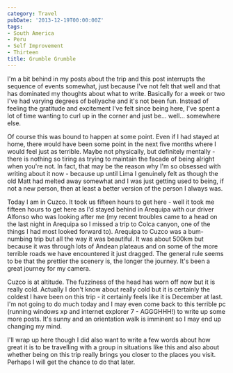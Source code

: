 ```yaml
---
category: Travel
pubDate: '2013-12-19T00:00:00Z'
tags:
- South America
- Peru
- Self Improvement
- Thirteen
title: Grumble Grumble
---
```

I'm a bit behind in my posts about the trip and this post interrupts the sequence of events somewhat, just because I've not felt that well and that has dominated my thoughts about what to write. Basically for a week or two I've had varying degrees of bellyache and it's not been fun. Instead of feeling the gratitude and excitement I've felt since being here, I've spent a lot of time wanting to curl up in the corner and just be... well... somewhere else.

Of course this was bound to happen at some point. Even if I had stayed at home, there would have been some point in the next five months where I would feel just as terrible. Maybe not physically, but definitely mentally - there is nothing so tiring as trying to maintain the facade of being alright when you're not. In fact, that may be the reason why I'm so obsessed with writing about it now - because up until Lima I genuinely felt as though the old Matt had melted away somewhat and I was just getting used to being, if not a new person, then at least a better version of the person I always was.

Today I am in Cuzco. It took us fifteen hours to get here - well it took me fifteen hours to get here as I'd stayed behind in Arequipa with our driver Alfonso who was looking after me (my recent troubles came to a head on the last night in Arequipa so I missed a trip to Colca canyon, one of the things I had most looked forward to). Arequipa to Cuzco was a bum-numbing trip but all the way it was beautiful. It was about 500km but because it was through lots of Andean plateaus and on some of the more terrible roads we have encountered it just dragged. The general rule seems to be that the prettier the scenery is, the longer the journey. It's been a great journey for my camera.

Cuzco is at altitude. The fuzziness of the head has worn off now but it is really cold. Actually I don't know about really cold but it is certainly the coldest I have been on this trip - it certainly feels like it is December at last. I'm not going to do much today and I may even come back to this terrible pc (running windows xp and internet explorer 7 - AGGGHHH!) to write up some more posts. It's sunny and an orientation walk is imminent so I may end up changing my mind.

I'll wrap up here though I did also want to write a few words about how great it is to be travelling with a group in situations like this and also about whether being on this trip really brings you closer to the places you visit. Perhaps I will get the chance to do that later.